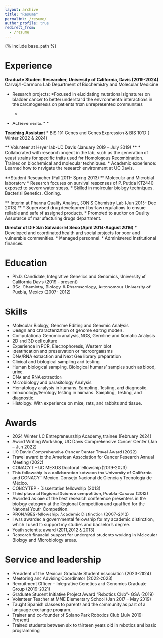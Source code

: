```yaml
---
layout: archive
title: "Resume"
permalink: /resume/
author_profile: true
redirect_from:
  - /resume
---
```


{% include base_path %}



Experience
======


**Graduate Student Researcher, University of California, Davis (2019-2024)**
Carvajal-Carmona Lab
Department of Biochemistry and Molecular Medicine

  * Research projects:
    *Focused in elucidating mutational signatures on bladder cancer to better understand the environmental interactions in the carcinogenesis on patients from unrepresented communities. 

	*
 
  * Achievements:
    * 
	*


**Teaching Assistant**
	* BIS 101 Genes and Genes Expression & BIS 101D ( Winter 2022 & 2024)

** Volunteer at Heyer lab-UC Davis  (January 2019 – July 2019) **
	* Collaborated with research project in the lab, such as the generation of yeast strains for specific traits used for Homologous Recombination. Trained on biochemical and molecular techniques. 
	* Academic experience: Learned how to navigate the research environment at UC Davis. 

**Student Researcher (Fall 2011- Spring 2013) ** 
 Molecular and Microbial laboratory 
	* Research focuses on survival responses of P. Putida KT2440 exposed to severe water stress.
	* Skilled in molecular biology techniques. Bacterial Genetics. Cloning.

** Interim at Pharma Quality Analyst, SON’S Chemistry Lab (Jun 2013- Dec 2013) **
	* Supervised drug development by-law regulations to ensure reliable and safe of assigned products.
	* Promoted to auditor on Quality Assurance of manufacturing drugs department. 

**Director of DIF San Salvador El Seco (April 2014-August 2016)**
	* Developed and coordinated health and social projects for poor and vulnerable communities.
	* Managed personnel.
	* Administered Institutional finances. 



  
Education
======
  * Ph.D. Candidate, Integrative Genetics and Genomics, University of California Davis (2019 - present)
  * BSc. Chemistry, Biology, & Pharmacology, Autonomous University of Puebla, Mexico (2007- 2012)  



Skills
======

* Molecular Biology, Genome Editing and Genomic Analysis 
* Design and characterization of genome editing models.
* Computational Genomic analysis, NGS, Germline and Somatic Analysis 
* 2D and 3D cell culture
* Experience in PCR, Electrophoresis, Western blot
* Identification and preservation of microorganisms
* DNA/RNA extraction and Next Gen library preparation 
* Clinical and biological sampling and testing 
* Human biological sampling. Biological humans’ samples such as blood, urine.
* DNA and RNA extraction
* Microbiology and parasitology Analysis
* Hematology analysis in humans. Sampling, Testing, and diagnostic.
* Immunology/Serology testing in humans. Sampling, Testing, and diagnostic.
* Histology. With experience on mice, rats, and rabbits and tissue.

<!-- a normal html comment -->

<!-- 
Publications
======
  <ul>{% for post in site.publications %}
    {% include archive-single-cv.html %}
  {% endfor %}</ul>

 

Talks
======
  <ul>{% for post in site.talks %}
    {% include archive-single-talk-cv.html %}
  {% endfor %}</ul>
  
Teaching
======
  <ul>{% for post in site.teaching %}
    {% include archive-single-cv.html %}
  {% endfor %}</ul>
-->
  
Awards
======
* 2024 Winter UC Entrepreneurship Academy, trainee (February 2024)
* Award Writing Workshop, UC Davis Comprehensive Cancer Center  (Jan – Jun 2022)
* UC Davis Comprehensive Cancer Center Travel Award  (2022)
* Travel award to the American Association for Cancer Research Annual Meeting (2022)
* CONACYT - UC MEXUS Doctoral fellowship (2019-2023) 
* This fellowship is a collaboration between the University of California and CONACYT Mexico. Consejo Nacional de Ciencia y Tecnología de México. 
* CONCYTEP - Dissertation fellowship (2013) 
* Third place at Regional Science competition, Puebla-Oaxaca  (2012) 
* Awarded as one of the best research conference presenters in the biology category at the Regional Competition and qualified for the National Youth Competition.
* PRONABES-fellowship: Academic Distinction (2007-2012) 
* I was awarded a governmental fellowship for my academic distinction, which I used to support my studies and bachelor’s degree.
* Youth scientist award (2011,2012 & 2013) 
* Research financial support for undergrad students working in Molecular Biology and Microbiology areas.
  
Service and leadership
======
* President of the Mexican Graduate Student Association (2023-2024)
* Mentoring and Advising Coordinator (2022-2023)
* Recruitment Officer – Integrative Genetics and Genomics Graduate Group  (2019-2021)
* Graduate Student Initiative Project Award “Robotics Club”- GSA  (2019) 
* Volunteer Teacher at MME Elementary School (Jan 2017 – May 2019) 
* Taught Spanish classes to parents and the community as part of a language exchange program.
* Trainer and co-founder of Solano Park Robotics Club (July 2019- Present) 
* Trained students between six to thirteen years old in robotics and basic programming
 
